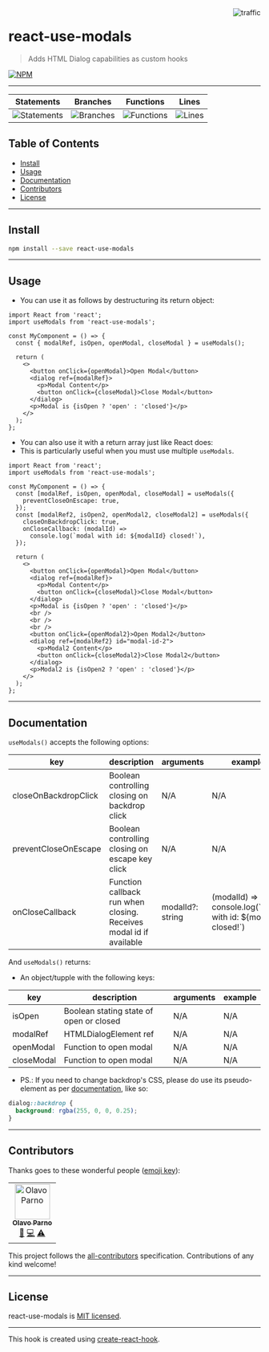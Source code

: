<img align="right" alt="traffic" src="https://pv-badge.herokuapp.com/total.svg?repo_id=olavoparno-react-use-modals"/>

# react-use-modals

> Adds HTML Dialog capabilities as custom hooks

[![NPM](https://img.shields.io/npm/v/react-use-modals.svg)](https://www.npmjs.com/package/react-use-modals)

---

| Statements                                                                               | Branches                                                                             | Functions                                                                              | Lines                                                                          |
| ---------------------------------------------------------------------------------------- | ------------------------------------------------------------------------------------ | -------------------------------------------------------------------------------------- | ------------------------------------------------------------------------------ |
| ![Statements](https://img.shields.io/badge/statements-100%25-brightgreen.svg?style=flat) | ![Branches](https://img.shields.io/badge/branches-100%25-brightgreen.svg?style=flat) | ![Functions](https://img.shields.io/badge/functions-100%25-brightgreen.svg?style=flat) | ![Lines](https://img.shields.io/badge/lines-100%25-brightgreen.svg?style=flat) |

## Table of Contents

- [Install](#install)
- [Usage](#usage)
- [Documentation](#documentation)
- [Contributors](#contributors)
- [License](#license)

---

## Install

```bash
npm install --save react-use-modals
```

---

## Usage

- You can use it as follows by destructuring its return object:

```tsx
import React from 'react';
import useModals from 'react-use-modals';

const MyComponent = () => {
  const { modalRef, isOpen, openModal, closeModal } = useModals();

  return (
    <>
      <button onClick={openModal}>Open Modal</button>
      <dialog ref={modalRef}>
        <p>Modal Content</p>
        <button onClick={closeModal}>Close Modal</button>
      </dialog>
      <p>Modal is {isOpen ? 'open' : 'closed'}</p>
    </>
  );
};
```

- You can also use it with a return array just like React does:
- This is particularly useful when you must use multiple `useModals`.

```tsx
import React from 'react';
import useModals from 'react-use-modals';

const MyComponent = () => {
  const [modalRef, isOpen, openModal, closeModal] = useModals({
    preventCloseOnEscape: true,
  });
  const [modalRef2, isOpen2, openModal2, closeModal2] = useModals({
    closeOnBackdropClick: true,
    onCloseCallback: (modalId) =>
      console.log(`modal with id: ${modalId} closed!`),
  });

  return (
    <>
      <button onClick={openModal}>Open Modal</button>
      <dialog ref={modalRef}>
        <p>Modal Content</p>
        <button onClick={closeModal}>Close Modal</button>
      </dialog>
      <p>Modal is {isOpen ? 'open' : 'closed'}</p>
      <br />
      <br />
      <br />
      <button onClick={openModal2}>Open Modal2</button>
      <dialog ref={modalRef2} id="modal-id-2">
        <p>Modal2 Content</p>
        <button onClick={closeModal2}>Close Modal2</button>
      </dialog>
      <p>Modal2 is {isOpen2 ? 'open' : 'closed'}</p>
    </>
  );
};
```

---

## Documentation

`useModals()` accepts the following options:

| key                  | description                                                        | arguments        | example                                                         |
| -------------------- | ------------------------------------------------------------------ | ---------------- | --------------------------------------------------------------- |
| closeOnBackdropClick | Boolean controlling closing on backdrop click                      | N/A              | N/A                                                             |
| preventCloseOnEscape | Boolean controlling closing on escape key click                    | N/A              | N/A                                                             |
| onCloseCallback      | Function callback run when closing. Receives modal id if available | modalId?: string | (modalId) => console.log(\`modal with id: ${modalId} closed!\`) |

And `useModals()` returns:

- An object/tupple with the following keys:

| key        | description                             | arguments | example |
| ---------- | --------------------------------------- | --------- | ------- |
| isOpen     | Boolean stating state of open or closed | N/A       | N/A     |
| modalRef   | HTMLDialogElement ref                   | N/A       | N/A     |
| openModal  | Function to open modal                  | N/A       | N/A     |
| closeModal | Function to open modal                  | N/A       | N/A     |

- PS.: If you need to change backdrop's CSS, please do use its pseudo-element as per [documentation](https://developer.mozilla.org/en-US/docs/Web/CSS/::backdrop), like so:

```css
dialog::backdrop {
  background: rgba(255, 0, 0, 0.25);
}
```

---

## Contributors

Thanks goes to these wonderful people ([emoji key](https://allcontributors.org/docs/en/emoji-key)):

<!-- ALL-CONTRIBUTORS-LIST:START - Do not remove or modify this section -->
<!-- prettier-ignore-start -->
<!-- markdownlint-disable -->
<table>
  <tbody>
    <tr>
      <td align="center"><a href="https://olavoparno.github.io"><img src="https://avatars1.githubusercontent.com/u/7513162?v=4?s=70" width="70px;" alt="Olavo Parno"/><br /><sub><b>Olavo Parno</b></sub></a><br /><a href="#ideas-olavoparno" title="Ideas, Planning, & Feedback">🤔</a> <a href="https://github.com/the-bugging/react-use-modals/commits?author=olavoparno" title="Code">💻</a> <a href="https://github.com/the-bugging/react-use-modals/commits?author=olavoparno" title="Tests">⚠️</a></td>
    </tr>
  </tbody>
</table>

<!-- markdownlint-restore -->
<!-- prettier-ignore-end -->

<!-- ALL-CONTRIBUTORS-LIST:END -->

This project follows the [all-contributors](https://github.com/all-contributors/all-contributors) specification. Contributions of any kind welcome!

---

## License

react-use-modals is [MIT licensed](./LICENSE).

---

This hook is created using [create-react-hook](https://github.com/hermanya/create-react-hook).
